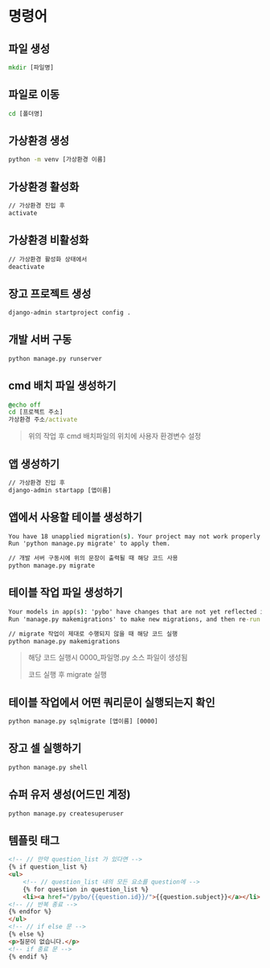 # 명령어

## 파일 생성

```cmd
mkdir [파일명]
```

## 파일로 이동

```cmd
cd [폴더명]
```

## 가상환경 생성

```cmd
python -m venv [가상환경 이름]
```

## 가상환경 활성화

```cmd
// 가상환경 진입 후
activate
```

## 가상환경 비활성화

```cmd
// 가상환경 활성화 상태에서
deactivate
```

## 장고 프로젝트 생성

```cmd
django-admin startproject config .
```

## 개발 서버 구동

```cmd
python manage.py runserver
```

## cmd 배치 파일 생성하기

```cmd
@echo off
cd [프로젝트 주소]
가상환경 주소/activate
```

> 위의 작업 후 cmd 배치파일의 위치에 사용자 환경변수 설정

## 앱 생성하기

```cmd
// 가상환경 진입 후
django-admin startapp [앱이름]
```

## 앱에서 사용할 테이블 생성하기

```cmd
You have 18 unapplied migration(s). Your project may not work properly until you apply the migrations for app(s): admin, auth, contenttypes, sessions.
Run 'python manage.py migrate' to apply them.
```

```cmd
// 개발 서버 구동시에 위의 문장이 출력될 때 해당 코드 사용
python manage.py migrate
```

## 테이블 작업 파일 생성하기

```cmd
Your models in app(s): 'pybo' have changes that are not yet reflected in a migration, and so won't be applied.
Run 'manage.py makemigrations' to make new migrations, and then re-run 'manage.py migrate' to apply them
```

```cmd
// migrate 작업이 제대로 수행되지 않을 때 해당 코드 실행
python manage.py makemigrations
```

> 해당 코드 실행시 0000_파일명.py 소스 파일이 생성됨
>
> 코드 실행 후 migrate 실행

## 테이블 작업에서 어떤 쿼리문이 실행되는지 확인

```cmd
python manage.py sqlmigrate [앱이름] [0000]
```

## 장고 셀 실행하기

```cmd
python manage.py shell
```

## 슈퍼 유저 생성(어드민 계정)

```cmd
python manage.py createsuperuser
```

## 템플릿 태그

```html
<!-- // 만약 question_list 가 있다면 -->
{% if question_list %}  
<ul>
    <!-- // question_list 내의 모든 요소를 question에 -->
    {% for question in question_list %} 
    <li><a href="/pybo/{{question.id}}/">{{question.subject}}</a></li>
<!-- // 반복 종료 -->
{% endfor %}    
</ul>
<!-- // if else 문 -->
{% else %}  
<p>질문이 없습니다.</p>
<!-- if 종료 문 -->
{% endif %} 
```
